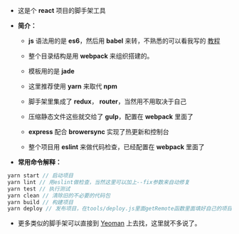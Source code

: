 - 这是个 **react** 项目的脚手架工具

- **简介：**

	- **js** 语法用的是 **es6**，然后用 **babel** 来转，不熟悉的可以看我写的 [教程](http://fsociety.cn/post/react%E6%8A%80%E6%9C%AF%E6%A0%88%E7%AC%94%E8%AE%B0%E8%8F%9C%E9%B8%9F%E7%AF%87%E4%B9%8Bes6)

	- 整个目录结构是用 **webpack** 来组织搭建的。

	- 模板用的是 **jade**

	- 这里推荐使用 **yarn** 来取代 **npm**

	- 脚手架里集成了 **redux**， **router**，当然用不用取决于自己

	- 压缩静态文件这些就交给了 **gulp**，配置在 **webpack** 里面了

	- **express** 配合 **browersync** 实现了热更新和控制台

	- 整个项目用 **eslint** 来做代码检查，已经配置在 **webpack** 里面了

- **常用命令解释：**

```JavaScript
yarn start // 启动项目
yarn lint // 用eslint做检查，当然这里可以加上--fix参数来自动修复
yarn test // 执行测试
yarn clean // 清除旧的不必要的代码包
yarn build // 构建项目
yarn deploy // 发布项目，在tools/deploy.js里面getRemote函数里面填好自己的项目地址和github，就可以实现一键发布到线上了
```

- 更多类似的脚手架可以直接到 [Yeoman](http://yeoman.io/) 上去找，这里就不多说了。